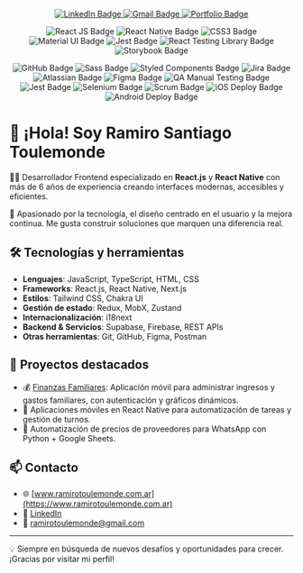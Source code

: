 <p align="center">
  <a href="https://www.linkedin.com/in/ramirotoulemonde/" target="_blank">
    <img src="https://img.shields.io/badge/LinkedIn-0077B5?style=for-the-badge&logo=linkedin&logoColor=white" alt="LinkedIn Badge"/>
  </a>
  <a href="mailto:ramirotoulemonde@gmail.com">
    <img src="https://img.shields.io/badge/Gmail-D14836?style=for-the-badge&logo=gmail&logoColor=white" alt="Gmail Badge"/>
  </a>
  <a href="https://www.ramirotoulemonde.com.ar" target="_blank">
    <img src="https://img.shields.io/badge/Portfolio-000?style=for-the-badge&logo=vercel&logoColor=white" alt="Portfolio Badge"/>
  </a>
</p>
<p align="center">
  <img src="https://img.shields.io/badge/React_JS-61DAFB?style=for-the-badge&logo=react&logoColor=black" alt="React JS Badge"/>
  <img src="https://img.shields.io/badge/React_Native-61DAFB?style=for-the-badge&logo=react&logoColor=black" alt="React Native Badge"/>
  <img src="https://img.shields.io/badge/CSS3-1572B6?style=for-the-badge&logo=css3&logoColor=white" alt="CSS3 Badge"/>
  <img src="https://img.shields.io/badge/Material_UI-0081CB?style=for-the-badge&logo=mui&logoColor=white" alt="Material UI Badge"/>
  <img src="https://img.shields.io/badge/Jest-C21325?style=for-the-badge&logo=jest&logoColor=white" alt="Jest Badge"/>
  <img src="https://img.shields.io/badge/React_Testing_Library-E33332?style=for-the-badge&logo=testing-library&logoColor=white" alt="React Testing Library Badge"/>
  <img src="https://img.shields.io/badge/Storybook-FF4785?style=for-the-badge&logo=storybook&logoColor=white" alt="Storybook Badge"/>
  <p align="center">
  <img src="https://img.shields.io/badge/GitHub-181717?style=for-the-badge&logo=github&logoColor=white" alt="GitHub Badge"/>
  <img src="https://img.shields.io/badge/Sass-CC6699?style=for-the-badge&logo=sass&logoColor=white" alt="Sass Badge"/>
  <img src="https://img.shields.io/badge/Styled_Components-DB7093?style=for-the-badge&logo=styled-components&logoColor=white" alt="Styled Components Badge"/>
  <img src="https://img.shields.io/badge/Jira-0052CC?style=for-the-badge&logo=jira&logoColor=white" alt="Jira Badge"/>
  <img src="https://img.shields.io/badge/Atlassian-0052CC?style=for-the-badge&logo=atlassian&logoColor=white" alt="Atlassian Badge"/>
  <img src="https://img.shields.io/badge/Figma-F24E1E?style=for-the-badge&logo=figma&logoColor=white" alt="Figma Badge"/>
  <img src="https://img.shields.io/badge/QA_Manual_Testing-FF6B6B?style=for-the-badge&logo=airtable&logoColor=white" alt="QA Manual Testing Badge"/>
  <img src="https://img.shields.io/badge/Jest-C21325?style=for-the-badge&logo=jest&logoColor=white" alt="Jest Badge"/>
  <img src="https://img.shields.io/badge/Selenium-43B02A?style=for-the-badge&logo=selenium&logoColor=white" alt="Selenium Badge"/>
  <img src="https://img.shields.io/badge/Scrum-6DB33F?style=for-the-badge&logo=scrumalliance&logoColor=white" alt="Scrum Badge"/>
  <img src="https://img.shields.io/badge/Deploys_iOS-000000?style=for-the-badge&logo=apple&logoColor=white" alt="iOS Deploy Badge"/>
  <img src="https://img.shields.io/badge/Deploys_Android-3DDC84?style=for-the-badge&logo=android&logoColor=white" alt="Android Deploy Badge"/>
</p>

</p>


# 👋 ¡Hola! Soy Ramiro Santiago Toulemonde

👨‍💻 Desarrollador Frontend especializado en **React.js** y **React Native** con más de 6 años de experiencia creando interfaces modernas, accesibles y eficientes.

🎯 Apasionado por la tecnología, el diseño centrado en el usuario y la mejora continua. Me gusta construir soluciones que marquen una diferencia real.

## 🛠️ Tecnologías y herramientas

- **Lenguajes**: JavaScript, TypeScript, HTML, CSS
- **Frameworks**: React.js, React Native, Next.js
- **Estilos**: Tailwind CSS, Chakra UI
- **Gestión de estado**: Redux, MobX, Zustand
- **Internacionalización**: i18next
- **Backend & Servicios**: Supabase, Firebase, REST APIs
- **Otras herramientas**: Git, GitHub, Figma, Postman

## 🚀 Proyectos destacados

- 💰 [Finanzas Familiares](https://github.com/ramirotule/finanzas-familiares): Aplicación móvil para administrar ingresos y gastos familiares, con autenticación y gráficos dinámicos.
- 📱 Aplicaciones móviles en React Native para automatización de tareas y gestión de turnos.
- 🛒 Automatización de precios de proveedores para WhatsApp con Python + Google Sheets.

## 📫 Contacto

- 🌐 [www.ramirotoulemonde.com.ar](https://www.ramirotoulemonde.com.ar)
- 💼 [LinkedIn](https://www.linkedin.com/in/ramirotoulemonde/)
- 📧 ramirotoulemonde@gmail.com

---

💡 Siempre en búsqueda de nuevos desafíos y oportunidades para crecer. ¡Gracias por visitar mi perfil!
